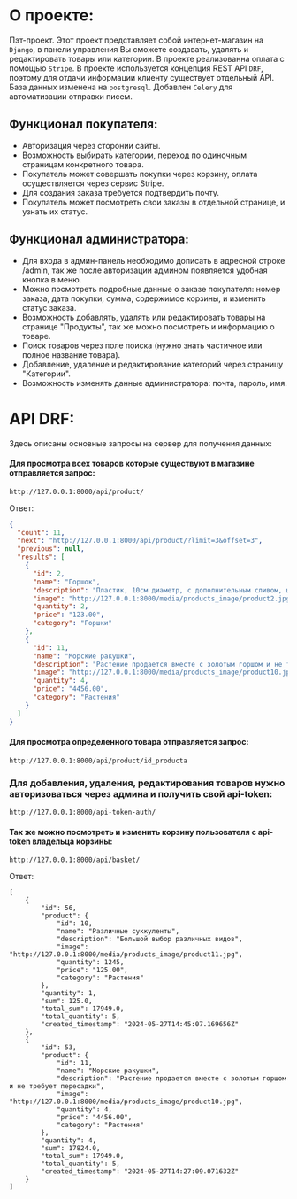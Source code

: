 # О проекте:

Пэт-проект.
Этот проект представляет собой интернет-магазин на  `Django`, в панели управления Вы сможете создавать,
удалять и редактировать товары или категории. В проекте реализованна оплата с помощью `Stripe`.
В проекте используется концепция REST API `DRF`, поэтому для отдачи информации клиенту существует отдельный API. База
данных изменена на `postgresql`. Добавлен `Celery` для автоматизации отправки писем.

## Функционал покупателя:

- Авторизация через сторонии сайты.
- Возможность выбирать категории, переход по одиночным страницам конкретного товара.
- Покупатель может совершать покупки через корзину, оплата осуществляется через сервис Stripe.
- Для создания заказа требуется подтвердить почту.
- Покупатель может посмотреть свои заказы в отдельной странице, и узнать их статус.

## Функционал администратора:

- Для входа в админ-панель необходимо дописать в адресной строке /admin, так же после авторизации админом появляется
  удобная кнопка в меню.
- Можно посмотреть подробные данные о заказе покупателя: номер заказа, дата покупки, сумма, содержимое корзины, и
  изменить статус заказа.
- Возможность добавлять, удалять или редактировать товары на странице "Продукты", так же можно посмотреть и информацию о
  товаре.
- Поиск товаров через поле поиска (нужно знать частичное или полное название товара).
- Добавление, удаление и редактирование категорий через страницу "Категории".
- Возможность изменять данные администратора: почта, пароль, имя.

# API DRF:

Здесь описаны основные запросы на сервер для получения данных:

#### Для просмотра всех товаров которые существуют в магазине отправляется запрос:

``` 
http://127.0.0.1:8000/api/product/
```

Ответ:

```json
{
  "count": 11,
  "next": "http://127.0.0.1:8000/api/product/?limit=3&offset=3",
  "previous": null,
  "results": [
    {
      "id": 2,
      "name": "Горшок",
      "description": "Пластик, 10см диаметр, с дополнительным сливом, цвет серый графит",
      "image": "http://127.0.0.1:8000/media/products_image/product2.jpg",
      "quantity": 2,
      "price": "123.00",
      "category": "Горшки"
    },
    {
      "id": 11,
      "name": "Морские ракушки",
      "description": "Растение продается вместе с золотым горшом и не требует пересадки",
      "image": "http://127.0.0.1:8000/media/products_image/product10.jpg",
      "quantity": 4,
      "price": "4456.00",
      "category": "Растения"
    }
  ]
}
```

#### Для просмотра определенного товара отправляется запрос:

``` 
http://127.0.0.1:8000/api/product/id_producta
```

### Для добавления, удаления, редактирования товаров нужно авторизоваться через админа и получить свой api-token:

```
http://127.0.0.1:8000/api-token-auth/
```

#### Так же можно посмотреть и изменить корзину пользователя с api-token владельца корзины:

```
http://127.0.0.1:8000/api/basket/
```

Ответ:

```
[
    {
        "id": 56,
        "product": {
            "id": 10,
            "name": "Различные суккуленты",
            "description": "Большой выбор различных видов",
            "image": "http://127.0.0.1:8000/media/products_image/product11.jpg",
            "quantity": 1245,
            "price": "125.00",
            "category": "Растения"
        },
        "quantity": 1,
        "sum": 125.0,
        "total_sum": 17949.0,
        "total_quantity": 5,
        "created_timestamp": "2024-05-27T14:45:07.169656Z"
    },
    {
        "id": 53,
        "product": {
            "id": 11,
            "name": "Морские ракушки",
            "description": "Растение продается вместе с золотым горшом и не требует пересадки",
            "image": "http://127.0.0.1:8000/media/products_image/product10.jpg",
            "quantity": 4,
            "price": "4456.00",
            "category": "Растения"
        },
        "quantity": 4,
        "sum": 17824.0,
        "total_sum": 17949.0,
        "total_quantity": 5,
        "created_timestamp": "2024-05-27T14:27:09.071632Z"
    }
]
```

